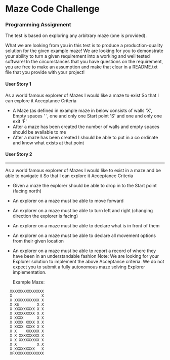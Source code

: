 # Maze Code Challenge

### Programming Assignment



The test is based on exploring any arbitrary maze (one is provided).

What we are looking from you in this test is to produce a production-quality solution for the given example maze! We are looking
for you to demonstrate your ability to turn a given requirement into a working and well tested software!
In the circumstances that you have questions on the requirement, you are free to make an assumption and make that clear in a README.txt file that you provide with your project!

#### User Story 1

As a world famous explorer of Mazes I would like a maze to exist
So that I can explore it
Acceptance Criteria

* A Maze (as defined in example maze in below consists of walls 'X', Empty spaces ' ', one and only one Start point 'S' and
one and only one exit 'F'
* After a maze has been created the number of walls and empty spaces should be available to me
* After a maze has been created I should be able to put in a co ordinate and know what exists at that point

#### User Story 2

------------
As a world famous explorer of Mazes I would like to exist in a maze and be able to navigate it
So that I can explore it
Acceptance Criteria
* Given a maze the explorer should be able to drop in to the Start point (facing north)

* An explorer on a maze must be able to move forward

* An explorer on a maze must be able to turn left and right (changing direction the explorer is facing)

* An explorer on a maze must be able to declare what is in front of them

* An explorer on a maze must be able to declare all movement options from their given location

* An explorer on a maze must be able to report a record of where they have been in an understandable fashion
  Note: We are looking for your Explorer solution to implement the above Acceptance criteria. We do not expect you to submit a fully autonomous maze solving Explorer implementation.


  Example Maze:

  
```
  XXXXXXXXXXXXXXX
  X             X
  X XXXXXXXXXXX X
  X XS        X X
  X XXXXXXXXX X X
  X XXXXXXXXX X X
  X XXXX      X X
  X XXXX XXXX X X
  X XXXX XXXX X X
  X X    XXXXXX X
  X X XXXXXXXXX X
  X X XXXXXXXXX X
  X X         X X
  X XXXXXXXXX   X
  XFXXXXXXXXXXXXX
```
